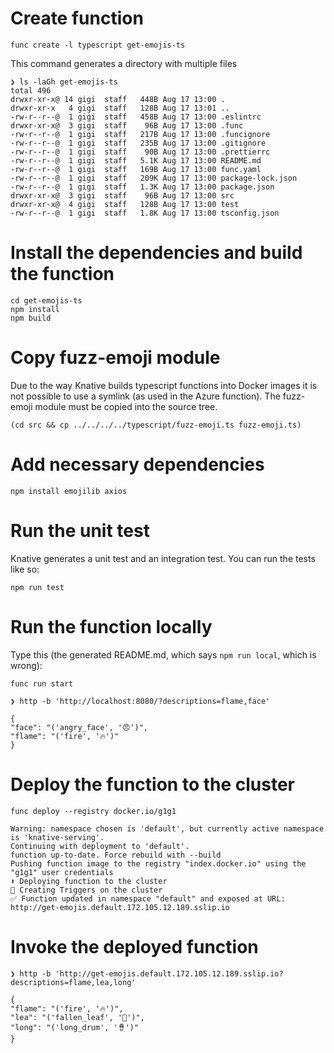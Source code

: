# Create function

```
func create -l typescript get-emojis-ts
```

This command generates a directory with multiple files

```
❯ ls -laGh get-emojis-ts
total 496
drwxr-xr-x@ 14 gigi  staff   448B Aug 17 13:00 .
drwxr-xr-x   4 gigi  staff   128B Aug 17 13:01 ..
-rw-r--r--@  1 gigi  staff   458B Aug 17 13:00 .eslintrc
drwxr-xr-x@  3 gigi  staff    96B Aug 17 13:00 .func
-rw-r--r--@  1 gigi  staff   217B Aug 17 13:00 .funcignore
-rw-r--r--@  1 gigi  staff   235B Aug 17 13:00 .gitignore
-rw-r--r--@  1 gigi  staff    90B Aug 17 13:00 .prettierrc
-rw-r--r--@  1 gigi  staff   5.1K Aug 17 13:00 README.md
-rw-r--r--@  1 gigi  staff   169B Aug 17 13:00 func.yaml
-rw-r--r--@  1 gigi  staff   209K Aug 17 13:00 package-lock.json
-rw-r--r--@  1 gigi  staff   1.3K Aug 17 13:00 package.json
drwxr-xr-x@  3 gigi  staff    96B Aug 17 13:00 src
drwxr-xr-x@  4 gigi  staff   128B Aug 17 13:00 test
-rw-r--r--@  1 gigi  staff   1.8K Aug 17 13:00 tsconfig.json
```

# Install the dependencies and build the function

```shell
cd get-emojis-ts
npm install
npm build
``` 

# Copy fuzz-emoji module

Due to the way Knative builds typescript functions into Docker images it is not possible to use a
symlink (as used in the Azure function). The fuzz-emoji module must be copied into the source tree.

```shell
(cd src && cp ../../../../typescript/fuzz-emoji.ts fuzz-emoji.ts)
```

# Add necessary dependencies

```shell
npm install emojilib axios
````

# Run the unit test

Knative generates a unit test and an integration test. You can run the tests like so:

```shell
npm run test
```

# Run the function locally

Type this (the generated README.md, which says `npm run local`, which is wrong):

```shell
func run start
```

```
❯ http -b 'http://localhost:8080/?descriptions=flame,face'

{
"face": "('angry_face', '😠')",
"flame": "('fire', '🔥')"
}
```

# Deploy the function to the cluster

```shell
func deploy --registry docker.io/g1g1

Warning: namespace chosen is 'default', but currently active namespace is 'knative-serving'.
Continuing with deployment to 'default'.
function up-to-date. Force rebuild with --build
Pushing function image to the registry "index.docker.io" using the "g1g1" user credentials
⬆️ Deploying function to the cluster
🎯 Creating Triggers on the cluster
✅ Function updated in namespace "default" and exposed at URL:
http://get-emojis.default.172.105.12.189.sslip.io

```

# Invoke the deployed function

```
❯ http -b 'http://get-emojis.default.172.105.12.189.sslip.io?descriptions=flame,lea,long'

{
"flame": "('fire', '🔥')",
"lea": "('fallen_leaf', '🍂')",
"long": "('long_drum', '🪘')"
}
```
